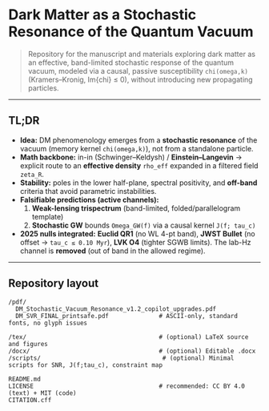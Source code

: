# Dark Matter as a Stochastic Resonance of the Quantum Vacuum

> Repository for the manuscript and materials exploring dark matter as an effective, band-limited stochastic response of the quantum vacuum, modeled via a causal, passive susceptibility `chi(omega,k)` (Kramers–Kronig, Im{chi} ≤ 0), without introducing new propagating particles.

---

## TL;DR

- **Idea:** DM phenomenology emerges from a **stochastic resonance** of the vacuum (memory kernel `chi(omega,k)`), not from a standalone particle.  
- **Math backbone:** in-in (Schwinger–Keldysh) / **Einstein–Langevin** → explicit route to an **effective density** `rho_eff` expanded in a filtered field `zeta_R`.  
- **Stability:** poles in the lower half-plane, spectral positivity, and **off-band** criteria that avoid parametric instabilities.  
- **Falsifiable predictions (active channels):**  
  1) **Weak-lensing trispectrum** (band-limited, folded/parallelogram template)  
  2) **Stochastic GW** bounds `Omega_GW(f)` via a causal kernel `J(f; tau_c)`  
- **2025 nulls integrated:** **Euclid QR1** (no WL 4-pt band), **JWST Bullet** (no offset → `tau_c ≤ 0.10 Myr`), **LVK O4** (tighter SGWB limits). The lab-Hz channel is **removed** (out of band in the allowed regime).

---

## Repository layout

```text
/pdf/
  DM_Stochastic_Vacuum_Resonance_v1.2_copilot_upgrades.pdf
  DM_SVR_FINAL_printsafe.pdf              # ASCII-only, standard fonts, no glyph issues

/tex/                                     # (optional) LaTeX source and figures
/docx/                                    # (optional) Editable .docx
/scripts/                                  # (optional) Minimal scripts for SNR, J(f;tau_c), constraint map

README.md
LICENSE                                   # recommended: CC BY 4.0 (text) + MIT (code)
CITATION.cff

